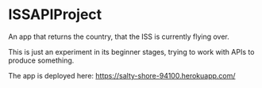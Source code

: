 # ISSAPIProject
An app that returns the country, that the ISS is currently flying over.

This is just an experiment in its beginner stages, trying to work with APIs to produce something.

The app is deployed here:
https://salty-shore-94100.herokuapp.com/

